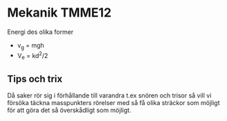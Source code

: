 # Mekanik TMME12

Energi des olika former

* v<sub>g</sub> = mgh
* V<sub>e</sub> = kd<sup>2</sup>/2



## Tips och trix

Då saker rör sig i förhållande till varandra t.ex snören och trisor så vill vi försöka täckna masspunkters rörelser med så få olika sträckor som möjligt för att göra det så överskådligt som möjligt. 
